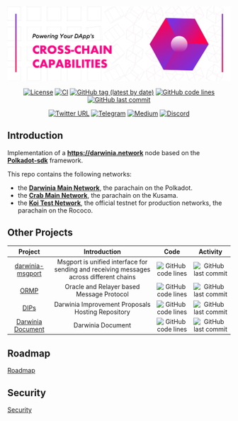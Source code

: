 <div align="center">

![mission](./logo.png)

[![License](https://img.shields.io/badge/License-GPLv3-blue.svg)](https://www.gnu.org/licenses/gpl-3.0)
[![CI](https://github.com/darwinia-network/darwinia/actions/workflows/checks.yml/badge.svg)](https://github.com/darwinia-network/darwinia/actions/workflows/checks.yml/badge.svg)
[![GitHub tag (latest by date)](https://img.shields.io/github/v/tag/darwinia-network/darwinia)](https://github.com/darwinia-network/darwinia/tags)
[![GitHub code lines](https://tokei.rs/b1/github/darwinia-network/darwinia)](https://github.com/darwinia-network/darwinia)
[![GitHub last commit](https://img.shields.io/github/last-commit/darwinia-network/darwinia?color=red&style=plastic)](https://github.com/darwinia-network/darwinia)

[![Twitter URL](https://img.shields.io/twitter/follow/DarwiniaNetwork?style=social)](https://twitter.com/DarwiniaNetwork)
[![Telegram](https://img.shields.io/endpoint?color=neon&style=flat-square&url=https%3A%2F%2Ftg.sumanjay.workers.dev%2FDarwiniaNetwork)](https://t.me/DarwiniaOfficial)
[![Medium](https://badgen.net/badge/icon/medium?icon=medium&label)](https://darwinianetwork.medium.com)
[![Discord](https://img.shields.io/badge/Discord-gray?logo=discord)](https://discord.gg/3Z2yDVVr)

</div>

## Introduction

Implementation of a **https://darwinia.network** node based on the **[Polkadot-sdk](https://github.com/paritytech/polkadot-sdk)** framework.

This repo contains the following networks:

* the **[Darwinia Main Network](https://docs.darwinia.network/evm/chains/darwinia/)**, the parachain on the Polkadot.
* the **[Crab Main Network](https://docs.darwinia.network/evm/chains/crab/)**, the parachain on the Kusama.
* the **[Koi Test Network](https://docs.darwinia.network/evm/chains/koi/)**, the official testnet for production networks, the parachain on the Rococo.

## Other Projects

| Project | Introduction | Code | Activity |
| :-----: | :----------: | :--: | :------: |
| [darwinia-msgport](https://github.com/darwinia-network/darwinia-msgport) | Msgport is unified interface for sending and receiving messages across different chains | ![GitHub code lines](https://tokei.rs/b1/github/darwinia-network/darwinia-msgport) | ![GitHub last commit](https://img.shields.io/github/last-commit/darwinia-network/darwinia-msgport) |
| [ORMP](https://github.com/darwinia-network/ORMP) | Oracle and Relayer based Message Protocol | ![GitHub code lines](https://tokei.rs/b1/github/darwinia-network/ORMP) | ![GitHub last commit](https://img.shields.io/github/last-commit/darwinia-network/ORMP) |
| [DIPs](https://github.com/darwinia-network/DIPs) | Darwinia Improvement Proposals Hosting Repository | ![GitHub code lines](https://tokei.rs/b1/github/darwinia-network/DIPs) | ![GitHub last commit](https://img.shields.io/github/last-commit/darwinia-network/DIPs) |
| [Darwinia Document](https://github.com/darwinia-network/document) | Darwinia Document | ![GitHub code lines](https://tokei.rs/b1/github/darwinia-network/document) | ![GitHub last commit](https://img.shields.io/github/last-commit/darwinia-network/document) |

## Roadmap
[Roadmap](https://itering.notion.site/9617e154ec884b07a7cee9a056374e42?v=0c3e4d9f257646c486a32a0425ee3a93)

## Security
[Security](./SECURITY.md)
